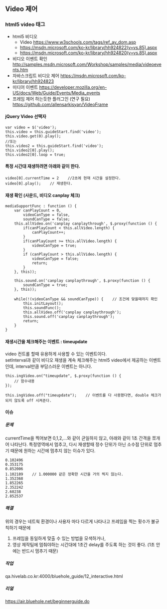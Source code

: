 ## Video 제어

### html5 video 태그
* html5 비디오
    * Video https://www.w3schools.com/tags/ref_av_dom.asp
    * https://msdn.microsoft.com/ko-kr/library/hh924822(v=vs.85).aspx
    * https://msdn.microsoft.com/ko-kr/library/hh924820(v=vs.85).aspx
* 비디오 이벤트 확인 http://samples.msdn.microsoft.com/Workshop/samples/media/videoevents.htm
* 자바스크립트 비디오 제어  https://msdn.microsoft.com/ko-kr/library/hh924823
* 미디어 이벤트 https://developer.mozilla.org/en-US/docs/Web/Guide/Events/Media_events
* 프레임 제어 하는듯한 플러그인 (연구 필요) https://github.com/allensarkisyan/VideoFrame

####  jQuery Video 선택자
```
var video = $('video');
this.video = this.guideStart.find('video');
this.video.get(0).play();
//또는
this.video2 = this.guideStart.find('video');
this.video2[0].play();
this.video2[0].loop = true;
```
#### 특정 시간대 재생하려면 아래와 같이 한다.
```
video[0].currentTime = 2	//2초에 현재 시간을 설정한다.
video[0].play();	// 재생한다.
```

#### 재생 확인 (사운드, 비디오 canplay 체크)
```
mediaSupportFunc : function () {
    var canPlayCount = 0,
        videoCanType = false,
        soundCanType = false;
    this.allVideo.on('canplay canplaythrough', $.proxy(function () {
        if(canPlayCount < this.allVideo.length) {
            canPlayCount++;
        }
        if(canPlayCount >= this.allVideo.length) {
            videoCanType = true;
        }
        if (canPlayCount > this.allVideo.length) {
            videoCanType = false;
            return;
        }
    }, this));

    this.sound.on('canplay canplaythrough', $.proxy(function () {
        soundCanType = true;
    }, this));

    while(!(videoCanType && soundCanType)) {	// 조건에 맞을때까지 확인
        this.initLayout();
        this.soundFunc();
        this.allVideo.off('canplay canplaythrough');
        this.sound.off('canplay canplaythrough');
        return;
    }
}
```

#### 재생시간을 체크해주는 이벤트 : timeupdate
video 컨트롤 할때 유용하게 사용할 수 있는 이벤트이다.<br>
setInterval과 같이 비디오 재생을 계속 체크해주는 html5 video에서 제공하는 이벤트인데, interval만큼 부담스러운 이벤트는 아니다.
```
this.ingVideo.on("timeupdate", $.proxy(function () {
	// 함수내용
});

this.ingVideo.off("timeupdate");	// 이벤트를 다 사용했다면, double 체크가 되지 않도록 off 시켜준다.
```

#### 이슈
##### 문제
currentTime을 찍어보면 0,1,2,...와 같이 균일하지 않고, 아래와 같이 1초 간격을 쪼개어 나타난다.
특정영역에서 멈추고, 다시 재생할때 정수 단위가 아닌 소수점 단위로 멈추기 때문에 원하는 시간에 멈추지 않는 이슈가 있다.
```
0.102496
0.353175
0.852006
1.102189 	// 1.000000 같은 정확한 시간을 거의 찍지 않는다.
1.352368
1.852265
2.352242
2.60238
2.852537
```
##### 해결
위의 경우는 네트웍 환경이나 사용자 마다 다르게 나타나고 프레임을 찍는 횟수가 불규칙하기 때문에
1) 프레임을 동일하게 맞출 수 있는 방법을 모색하거나,<br>
2) 영상 제작팀에 멈춰야하는 시간대에 1초간 delay를 주도록 하는 것이 좋다. (1초 안에는 반드시 멈추기 때문)<br>


##### 작업
qa.hivelab.co.kr:4000/bluehole_guide/12_interactive.html

##### 리얼
https://air.bluehole.net/beginnerguide.do